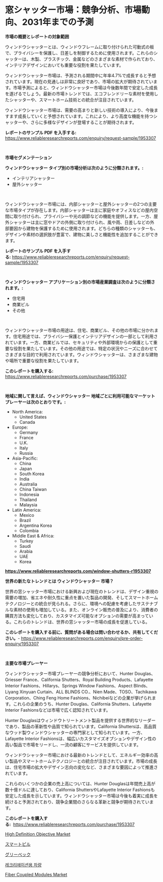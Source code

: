 <p><h1>窓シャッター市場：競争分析、市場動向、2031年までの予測</h1></p><p><strong>市場の概要とレポートの対象範囲</strong></p>
<p><p>ウィンドウシャッターとは、ウィンドウフレームに取り付けられた可動式の板で、プライバシーを保護し、日差しを制御するために使用されます。これらのシャッターは、木製、プラスチック、金属などのさまざまな素材で作られており、インテリアデザインにおいても重要な役割を果たしています。</p><p>ウィンドウシャッター市場は、予測される期間中に年率4.7%で成長すると予想されています。現在の見通しは非常に良好であり、市場の拡大が期待されています。市場予測によると、ウィンドウシャッター市場は今後数年間で安定した成長を遂げるでしょう。最新の市場トレンドでは、エコフレンドリーな素材を使用したシャッターや、スマートホーム技術との統合が注目されています。</p><p>ウィンドウシャッター市場は、需要の高まりと新しい技術の導入により、今後ますます成長していくと予想されています。これにより、より高度な機能を持つシャッターや、さらに多様なデザインが登場することが期待されます。</p></p>
<p><strong>レポートのサンプル PDF を入手する:</strong> <a href="https://www.reliableresearchreports.com/enquiry/request-sample/1953307">https://www.reliableresearchreports.com/enquiry/request-sample/1953307</a></p>
<p>&nbsp;</p>
<p><strong>市場セグメンテーション</strong></p>
<p><strong>ウィンドウシャッター タイプ別の市場分析は次のように分類されます。:</strong></p>
<p><ul><li>インテリアシャッター</li><li>屋外シャッター</li></ul></p>
<p>&nbsp;</p>
<p><p>ウィンドウシャッター市場には、内部シャッターと屋外シャッターの2つの主要な市場タイプが存在します。内部シャッターは主に家庭やオフィスなどの屋内空間に取り付けられ、プライバシーや光の調節などの機能を提供します。一方、屋外シャッターは主に窓やドアの外側に取り付けられ、風や雨、日差しなどの外部要因から建物を保護するために使用されます。どちらの種類のシャッターも、デザインや素材の選択肢が豊富で、建物に美しさと機能性を追加することができます。</p></p>
<p><strong>レポートのサンプル PDF を入手する:</strong>&nbsp;<a href="https://www.reliableresearchreports.com/enquiry/request-sample/1953307">https://www.reliableresearchreports.com/enquiry/request-sample/1953307</a></p>
<p>&nbsp;</p>
<p><strong> ウィンドウシャッター アプリケーション別の市場産業調査は次のように分類されます。:</strong></p>
<p><ul><li>住宅用</li><li>商業ビル</li><li>その他</li></ul></p>
<p>&nbsp;</p>
<p><p>ウィンドウシャッター市場の用途は、住宅、商業ビル、その他の市場に分かれます。住宅用途では、プライバシー保護とインテリアデザインの一部として利用されています。一方、商業ビルでは、セキュリティや外部環境からの保護として重要な役割を果たしています。その他の用途では、特定の状況やニーズに合わせてさまざまな目的で利用されています。ウィンドウシャッターは、さまざまな建物や場所で重要な役割を果たしています。</p></p>
<p><strong>このレポートを購入する:</strong>&nbsp; <a href="https://www.reliableresearchreports.com/purchase/1953307">https://www.reliableresearchreports.com/purchase/1953307</a></p>
<p>&nbsp;</p>
<p><strong>地域に関して言えば、ウィンドウシャッター 地域ごとに利用可能なマーケットプレーヤーは次のとおりです。:</strong></p>
<p><ul>
    <li>
        North America:
        <ul>
            <li>United States</li>
            <li>Canada</li>
        </ul>
    </li>
    <li>
        Europe:
        <ul>
            <li>Germany</li>
            <li>France</li>
            <li>U.K.</li>
            <li>Italy</li>
            <li>Russia</li>
        </ul>
    </li>
    <li>
        Asia-Pacific:
        <ul>
            <li>China</li>
            <li>Japan</li>
            <li>South Korea</li>
            <li>India</li>
            <li>Australia</li>
            <li>China Taiwan</li>
            <li>Indonesia</li>
            <li>Thailand</li>
            <li>Malaysia</li>
        </ul>
    </li>
    <li>
        Latin America:
        <ul>
            <li>Mexico</li>
            <li>Brazil</li>
            <li>Argentina Korea</li>
            <li>Colombia</li>
        </ul>
    </li>
    <li>
        Middle East & Africa:
        <ul>
            <li>Turkey</li>
            <li>Saudi</li>
            <li>Arabia</li>
            <li>UAE</li>
            <li>Korea</li>
        </ul>
    </li>
    </ul></p>
<p><strong><a href="https://www.reliableresearchreports.com/window-shutters-r1953307">https://www.reliableresearchreports.com/window-shutters-r1953307</a></strong>&nbsp;</p>
<p><strong>世界の新たなトレンドとは ウィンドウシャッター 市場？</strong></p>
<p><p>世界の窓シャッター市場における新興および現在のトレンドは、デザイン重視の需要の増加、省エネや耐久性に重点を置いた製品の開発、そしてスマートホームテクノロジーとの統合が見られる。さらに、環境への配慮を考慮したサステナブルな素材の使用も増加している。また、オンライン販売の普及により、消費者の購買方法も変化しており、カスタマイズ可能なオプションの需要が高まっている。これらのトレンドは、世界の窓シャッター市場の成長を促進している。</p></p>
<p><strong>このレポートを購入する前に、質問がある場合は問い合わせるか、共有してください。</strong>- <a href="https://www.reliableresearchreports.com/enquiry/pre-order-enquiry/1953307">https://www.reliableresearchreports.com/enquiry/pre-order-enquiry/1953307</a></p>
<p>&nbsp;</p>
<p><strong>主要な市場プレーヤー</strong></p>
<p><p>ウィンドウシャッター市場プレーヤーの競争分析において、Hunter Douglas、Griesser France、California Shutters、Royal Building Products、Lafayette Interior Fashions、Hillarys、Springs Window Fashions、Aspect Blinds、Liyang Xinyuan Curtain、ALL BLINDS CO.、Nien Made、TOSO、Tachikawa Corporation、Ching Feng Home Fashions、Nichibeiなどの企業が挙げられます。これらの企業のうち、Hunter Douglas、California Shutters、Lafayette Interior Fashionsなどは市場で広く認知されています。</p><p>Hunter Douglasはウィンドウトリートメント製品を提供する世界的なリーダーであり、製品の革新性や品質で知られています。California Shuttersは、高品質なウッド製ウィンドウシャッターの専門家として知られています。一方、Lafayette Interior Fashionsは、幅広いカスタマイズオプションやデザイン性の高い製品で市場をリードし、一流の顧客にサービスを提供しています。</p><p>ウィンドウシャッター市場における最新のトレンドとして、エネルギー効率の高い製品やスマートホームテクノロジーとの統合が注目されています。市場の成長は、住宅市場の拡大やデザイン志向の変化など、さまざまな要因によって推進されています。</p><p>これらのいくつかの企業の売上高については、Hunter Douglasは年間売上高が数十億ドルに達しており、California ShuttersやLafayette Interior Fashionsも安定した成長を示しています。ウィンドウシャッター市場は今後も着実に成長を続けると予測されており、競争企業間のさらなる革新と競争が期待されています。</p></p>
<p><strong>このレポートを購入する:</strong>&nbsp;&nbsp;<a href="https://www.reliableresearchreports.com/purchase/1953307">https://www.reliableresearchreports.com/purchase/1953307</a></p>
<p><p><a href="https://www.linkedin.com/pulse/high-definition-objectivenbspmarket-focuses-market-share-size-gvs9f?trackingId=rgzn%2FuE8hqJTGVhVD6KgCQ%3D%3D">High Definition Objective Market</a></p><p><a href="https://medium.com/@leonardgreene1/%E3%82%B9%E3%83%9E%E3%83%BC%E3%83%88%E3%83%94%E3%83%AB%E5%B8%82%E5%A0%B4%E3%81%AE%E3%83%88%E3%83%AC%E3%83%B3%E3%83%89%E3%81%A8%E5%B8%82%E5%A0%B4%E5%88%86%E6%9E%90%E3%81%AF-2024%E5%B9%B4%E3%81%8B%E3%82%892031%E5%B9%B4%E3%81%BE%E3%81%A7%E3%81%AE%E6%9C%9F%E9%96%93%E3%81%AB%E4%BA%88%E6%B8%AC%E3%81%95%E3%82%8C%E3%81%A6%E3%81%84%E3%81%BE%E3%81%99-2d8e44793931">スマートピル</a></p><p><a href="https://medium.com/@brendancole1992/%E3%82%B0%E3%83%AA%E3%83%BC%E3%83%99%E3%83%83%E3%82%AF%E5%B8%82%E5%A0%B4-2031%E5%B9%B4%E3%81%BE%E3%81%A7%E3%81%AE%E6%88%90%E5%8A%9F%E3%81%97%E3%81%9F%E3%83%93%E3%82%B8%E3%83%8D%E3%82%B9%E6%88%A6%E7%95%A5%E4%BA%88%E6%B8%AC%E3%81%AE%E9%8D%B5-4267b3f792fc">グリーベック</a></p><p><a href="https://medium.com/@darrellacocha676/%EB%A0%88%EC%A0%80-%EC%B0%A8%EB%9F%89-%EC%8B%9C%EC%9E%A5-%EC%8B%9C%EC%9E%A5-%EC%A0%90%EC%9C%A0%EC%9C%A8-%EC%8B%9C%EC%9E%A5-%EB%8F%99%ED%96%A5-%EB%B0%8F-%EB%AF%B8%EB%9E%98-%EC%84%B1%EC%9E%A5-%ED%83%90%EC%83%89-376c68b1e175">레크리에이션용 차량</a></p><p><a href="https://www.linkedin.com/pulse/fiber-coupled-modules-market-size-cagr-trends-2024-2030-proposis-104ef?trackingId=VJHSwOUy8kfumfyJmJbmbQ%3D%3D">Fiber Coupled Modules Market</a></p></p>